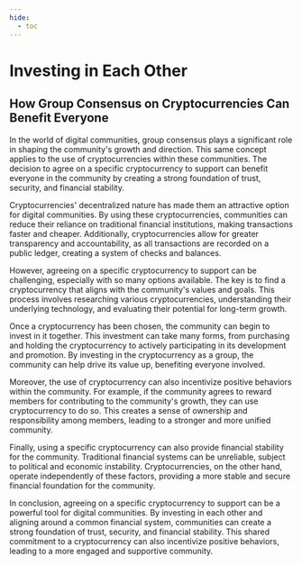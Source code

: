 ```yaml
---
hide:
  - toc
---
```


# Investing in Each Other

## How Group Consensus on Cryptocurrencies Can Benefit Everyone


In the world of digital communities, group consensus plays a significant role in shaping the community's growth and direction. This same concept applies to the use of cryptocurrencies within these communities. The decision to agree on a specific cryptocurrency to support can benefit everyone in the community by creating a strong foundation of trust, security, and financial stability.

Cryptocurrencies' decentralized nature has made them an attractive option for digital communities. By using these cryptocurrencies, communities can reduce their reliance on traditional financial institutions, making transactions faster and cheaper. Additionally, cryptocurrencies allow for greater transparency and accountability, as all transactions are recorded on a public ledger, creating a system of checks and balances.

However, agreeing on a specific cryptocurrency to support can be challenging, especially with so many options available. The key is to find a cryptocurrency that aligns with the community's values and goals. This process involves researching various cryptocurrencies, understanding their underlying technology, and evaluating their potential for long-term growth.

Once a cryptocurrency has been chosen, the community can begin to invest in it together. This investment can take many forms, from purchasing and holding the cryptocurrency to actively participating in its development and promotion. By investing in the cryptocurrency as a group, the community can help drive its value up, benefiting everyone involved.

Moreover, the use of cryptocurrency can also incentivize positive behaviors within the community. For example, if the community agrees to reward members for contributing to the community's growth, they can use cryptocurrency to do so. This creates a sense of ownership and responsibility among members, leading to a stronger and more unified community.

Finally, using a specific cryptocurrency can also provide financial stability for the community. Traditional financial systems can be unreliable, subject to political and economic instability. Cryptocurrencies, on the other hand, operate independently of these factors, providing a more stable and secure financial foundation for the community.

In conclusion, agreeing on a specific cryptocurrency to support can be a powerful tool for digital communities. By investing in each other and aligning around a common financial system, communities can create a strong foundation of trust, security, and financial stability. This shared commitment to a cryptocurrency can also incentivize positive behaviors, leading to a more engaged and supportive community.
